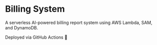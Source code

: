 # Billing System

A serverless AI-powered billing report system using AWS Lambda, SAM, and DynamoDB.

Deployed via GitHub Actions 🚀

